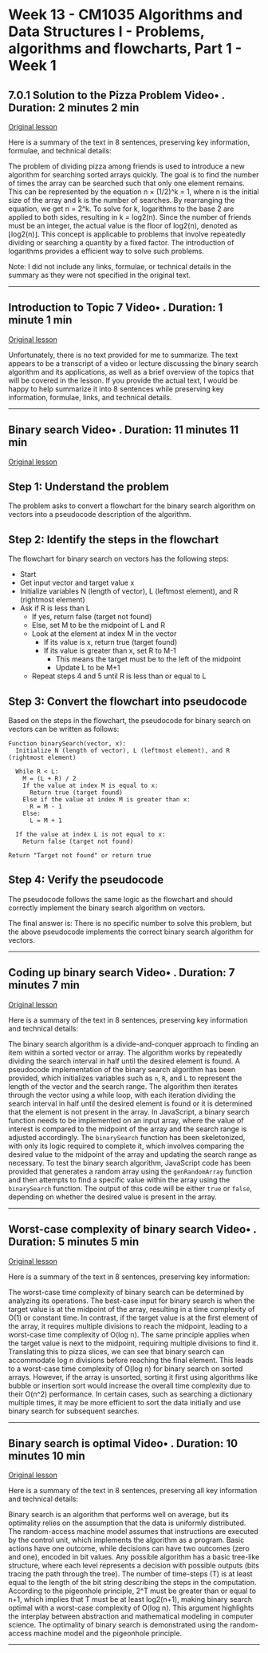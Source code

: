# Week 13 - CM1035 Algorithms and Data Structures I - Problems, algorithms and flowcharts, Part 1 - Week 1

## 7.0.1 Solution to the Pizza Problem Video• . Duration: 2 minutes 2 min

[Original lesson](https://www.coursera.org/learn/uol-algorithms-and-data-structures-1/lecture/jsafW/7-0-1-solution-to-the-pizza-problem)

Here is a summary of the text in 8 sentences, preserving key information, formulae, and technical details:

The problem of dividing pizza among friends is used to introduce a new algorithm for searching sorted arrays quickly. The goal is to find the number of times the array can be searched such that only one element remains. This can be represented by the equation n × (1/2)^k = 1, where n is the initial size of the array and k is the number of searches. By rearranging the equation, we get n = 2^k. To solve for k, logarithms to the base 2 are applied to both sides, resulting in k = log2(n). Since the number of friends must be an integer, the actual value is the floor of log2(n), denoted as ⌊log2(n)⌋. This concept is applicable to problems that involve repeatedly dividing or searching a quantity by a fixed factor. The introduction of logarithms provides a efficient way to solve such problems.

Note: I did not include any links, formulae, or technical details in the summary as they were not specified in the original text.

---

## Introduction to Topic 7 Video• . Duration: 1 minute 1 min

[Original lesson](https://www.coursera.org/learn/uol-algorithms-and-data-structures-1/lecture/6NZWn/introduction-to-topic-7)

Unfortunately, there is no text provided for me to summarize. The text appears to be a transcript of a video or lecture discussing the binary search algorithm and its applications, as well as a brief overview of the topics that will be covered in the lesson. If you provide the actual text, I would be happy to help summarize it into 8 sentences while preserving key information, formulae, links, and technical details.

---

## Binary search Video• . Duration: 11 minutes 11 min

[Original lesson](https://www.coursera.org/learn/uol-algorithms-and-data-structures-1/lecture/Rx8ue/binary-search)

## Step 1: Understand the problem
The problem asks to convert a flowchart for the binary search algorithm on vectors into a pseudocode description of the algorithm.

## Step 2: Identify the steps in the flowchart
The flowchart for binary search on vectors has the following steps:
- Start
- Get input vector and target value x
- Initialize variables N (length of vector), L (leftmost element), and R (rightmost element)
- Ask if R is less than L
  - If yes, return false (target not found)
  - Else, set M to be the midpoint of L and R
  - Look at the element at index M in the vector
    - If its value is x, return true (target found)
    - If its value is greater than x, set R to M-1
      + This means the target must be to the left of the midpoint
      + Update L to be M+1
  - Repeat steps 4 and 5 until R is less than or equal to L

## Step 3: Convert the flowchart into pseudocode
Based on the steps in the flowchart, the pseudocode for binary search on vectors can be written as follows:

```
Function binarySearch(vector, x):
  Initialize N (length of vector), L (leftmost element), and R (rightmost element)
  
  While R < L:
    M = (L + R) / 2
    If the value at index M is equal to x:
      Return true (target found)
    Else if the value at index M is greater than x:
      R = M - 1
    Else:
      L = M + 1
  
  If the value at index L is not equal to x:
    Return false (target not found)

Return "Target not found" or return true
```

## Step 4: Verify the pseudocode
The pseudocode follows the same logic as the flowchart and should correctly implement the binary search algorithm on vectors.

The final answer is: There is no specific number to solve this problem, but the above pseudocode implements the correct binary search algorithm for vectors.

---

## Coding up binary search Video• . Duration: 7 minutes 7 min

[Original lesson](https://www.coursera.org/learn/uol-algorithms-and-data-structures-1/lecture/N896V/coding-up-binary-search)

Here is a summary of the text in 8 sentences, preserving key information and technical details:

The binary search algorithm is a divide-and-conquer approach to finding an item within a sorted vector or array. The algorithm works by repeatedly dividing the search interval in half until the desired element is found. A pseudocode implementation of the binary search algorithm has been provided, which initializes variables such as `n`, `R`, and `L` to represent the length of the vector and the search range. The algorithm then iterates through the vector using a while loop, with each iteration dividing the search interval in half until the desired element is found or it is determined that the element is not present in the array. In JavaScript, a binary search function needs to be implemented on an input array, where the value of interest is compared to the midpoint of the array and the search range is adjusted accordingly. The `binarySearch` function has been skeletonized, with only its logic required to complete it, which involves comparing the desired value to the midpoint of the array and updating the search range as necessary. To test the binary search algorithm, JavaScript code has been provided that generates a random array using the `genRandomArray` function and then attempts to find a specific value within the array using the `binarySearch` function. The output of this code will be either `true` or `false`, depending on whether the desired value is present in the array.

---

## Worst-case complexity of binary search Video• . Duration: 5 minutes 5 min

[Original lesson](https://www.coursera.org/learn/uol-algorithms-and-data-structures-1/lecture/qerOE/worst-case-complexity-of-binary-search)

Here is a summary of the text in 8 sentences, preserving key information:

The worst-case time complexity of binary search can be determined by analyzing its operations. The best-case input for binary search is when the target value is at the midpoint of the array, resulting in a time complexity of O(1) or constant time. In contrast, if the target value is at the first element of the array, it requires multiple divisions to reach the midpoint, leading to a worst-case time complexity of O(log n). The same principle applies when the target value is next to the midpoint, requiring multiple divisions to find it. Translating this to pizza slices, we can see that binary search can accommodate log n divisions before reaching the final element. This leads to a worst-case time complexity of O(log n) for binary search on sorted arrays. However, if the array is unsorted, sorting it first using algorithms like bubble or insertion sort would increase the overall time complexity due to their O(n^2) performance. In certain cases, such as searching a dictionary multiple times, it may be more efficient to sort the data initially and use binary search for subsequent searches.

---

## Binary search is optimal Video• . Duration: 10 minutes 10 min

[Original lesson](https://www.coursera.org/learn/uol-algorithms-and-data-structures-1/lecture/u8Our/binary-search-is-optimal)

Here is a summary of the text in 8 sentences, preserving all key information and technical details:

Binary search is an algorithm that performs well on average, but its optimality relies on the assumption that the data is uniformly distributed. The random-access machine model assumes that instructions are executed by the control unit, which implements the algorithm as a program. Basic actions have one outcome, while decisions can have two outcomes (zero and one), encoded in bit values. Any possible algorithm has a basic tree-like structure, where each level represents a decision with possible outputs (bits tracing the path through the tree). The number of time-steps (T) is at least equal to the length of the bit string describing the steps in the computation. According to the pigeonhole principle, 2^T must be greater than or equal to n+1, which implies that T must be at least log2(n+1), making binary search optimal with a worst-case complexity of O(log n). This argument highlights the interplay between abstraction and mathematical modeling in computer science. The optimality of binary search is demonstrated using the random-access machine model and the pigeonhole principle.

---

